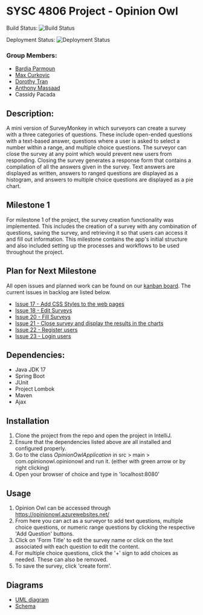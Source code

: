 # SYSC 4806 Project - Opinion Owl

Build Status: ![Build Status](https://github.com/bardia-p/OpinionOwl/actions/workflows/maven.yml/badge.svg)

Deployment Status: ![Deployment Status](https://github.com/bardia-p/OpinionOwl/actions/workflows/main_opinionowl.yml/badge.svg)

### Group Members:

- [Bardia Parmoun](https://github.com/bardia-p)
- [Max Curkovic](https://github.com/maxcurkovic)
- [Dorothy Tran](https://github.com/dorothytran)
- [Anthony Massaad](https://github.com/Anthony-Massaad)
- Cassidy Pacada

## Description:

A mini version of SurveyMonkey in which surveyors can create a survey with a three categories of questions. These include open-ended questions with a text-based answer,
questions where a user is asked to select a number within a range, and multiple choice questions. The surveyor can close the survey at any point which would prevent new users from responding.
Closing the survey generates a response form that contains a compilation of all the answers given in the survey. Text answers are displayed as written, answers to ranged questions are
displayed as a histogram, and answers to multiple choice questions are displayed as a pie chart.

## Milestone 1

For milestone 1 of the project, the survey creation functionality was implemented. This includes the creation of a survey with any combination of questions, saving the survey, and
retrieving it so that users can access it and fill out information. This milestone contains the app's initial structure and also included setting up the processes and
workflows to be used throughout the project.

## Plan for Next Milestone

All open issues and planned work can be found on our [kanban board](https://github.com/users/bardia-p/projects/2). The current issues in backlog are listed below.

- [Issue 17 - Add CSS Styles to the web pages](https://github.com/users/bardia-p/projects/2?pane=issue&itemId=44211716)
- [Issue 18 - Edit Surveys](https://github.com/users/bardia-p/projects/2?pane=issue&itemId=44211831)
- [Issue 20 - Fill Surveys](https://github.com/users/bardia-p/projects/2?pane=issue&itemId=44212227)
- [Issue 21 - Close survey and display the results in the charts](https://github.com/users/bardia-p/projects/2?pane=issue&itemId=44212259)
- [Issue 22 - Register users](https://github.com/users/bardia-p/projects/2?pane=issue&itemId=44212259)
- [Issue 23 - Login users](https://github.com/users/bardia-p/projects/2?pane=issue&itemId=44212340)

## Dependencies:

- Java JDK 17
- Spring Boot
- JUnit
- Project Lombok
- Maven
- Ajax

## Installation

1. Clone the project from the repo and open the project in IntelliJ.
2. Ensure that the dependencies listed above are all installed and configured properly.
3. Go to the class _OpinionOwlApplication_ in src > main > com.opinionowl.opinionowl and run it. (either with green arrow or by right clicking)
4. Open your browser of choice and type in 'localhost:8080'

## Usage

1. Opinion Owl can be accessed through https://opinionowl.azurewebsites.net/
2. From here you can act as a surveyor to add text questions, multiple choice questions, or numeric range questions by clicking the respective 'Add Question' buttons.
3. Click on 'Form Title' to edit the survey name or click on the text associated with each question to edit the content.
4. For multiple choice questions, click the '+' sign to add choices as needed. These can also be removed.
5. To save the survey, click 'create form'.

## Diagrams

- [UML diagram](diagrams/Milestone1_UML_Class_diagram.png)
- [Schema](diagrams/Milestone1_ER_Diagram.png)
